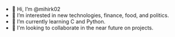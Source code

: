- 👋 Hi, I’m @mihirk02
- 👀 I’m interested in new technologies, finance, food, and politics.
- 🌱 I’m currently learning C and Python.
- 💞️ I'm looking to collaborate in the near future on projects.

<!---
mihirk02/mihirk02 is a ✨ special ✨ repository because its `README.md` (this file) appears on your GitHub profile.
You can click the Preview link to take a look at your changes.
--->
